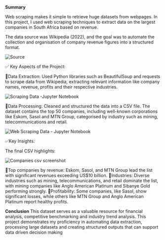 **Summary**

Web scraping makes it simple to retrieve huge datasets from webpages. In this project, I used web scraping techniques to extract data on the largest companies in South Africa based on revenue.

The data source was Wikipedia (2022), and the goal was to automate the collection and organisation of company revenue figures into a structured format.

![Source](https://github.com/user-attachments/assets/b57244fd-f2e9-4d08-b979-7653ea170f0c)

✅ Key Aspects of the Project:

🎯Data Extraction: Used Python libraries such as BeautifulSoup and requests to scrape data from Wikipedia, extracting relevant information like company names, revenue, profits and their respective industries.

![Scraping Data -Jupyter Notebook](https://github.com/user-attachments/assets/77607452-0ce7-4478-a5b4-8c3758305822)

🎯Data Processing: Cleaned and structured the data into a CSV file. The dataset contains the top 50 companies, including well-known corporations like Eskom, Sasol and MTN Group, categorised by industry such as mining, telecommunications and retail.

![Web Scraping Data - Jupyter Notebook](https://github.com/user-attachments/assets/8dcf1bad-6339-464a-ae93-aa690092988c)

✅Key Insights:

The final CSV highlights:

![Companies csv screenshot](https://github.com/user-attachments/assets/6f4f84c7-d1fc-40cd-a7e4-f4e6466ff185)

🎯Top companies by revenue: Eskom, Sasol, and MTN Group lead the list with significant revenues exceeding US$10 billion.
🎯Industries: Diverse industries such as mining, telecommunications, and retail dominate the list, with mining companies like Anglo American Platinum and Sibanye Gold performing strongly.
🎯Profitability: Some companies, like Sasol, show significant losses, while others like MTN Group and Anglo American Platinum report healthy profits.

**Conclusion**
This dataset serves as a valuable resource for financial analysis, competitive benchmarking and industry trend analysis. This project demonstrates my proficiency in automating data extraction, processing large datasets and creating structured outputs that can support data driven decision making

